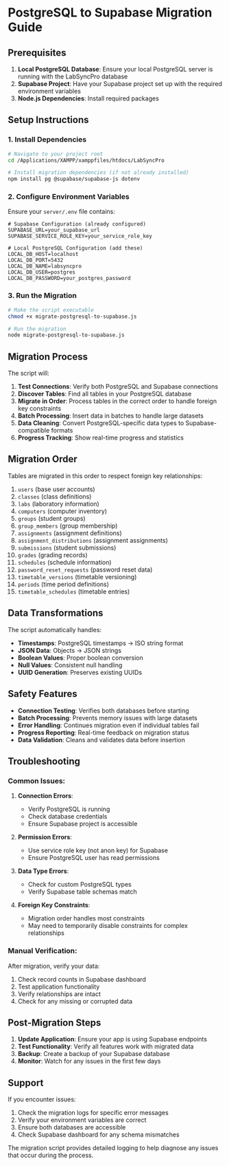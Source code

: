 # PostgreSQL to Supabase Migration Guide

## Prerequisites

1. **Local PostgreSQL Database**: Ensure your local PostgreSQL server is running with the LabSyncPro database
2. **Supabase Project**: Have your Supabase project set up with the required environment variables
3. **Node.js Dependencies**: Install required packages

## Setup Instructions

### 1. Install Dependencies

```bash
# Navigate to your project root
cd /Applications/XAMPP/xamppfiles/htdocs/LabSyncPro

# Install migration dependencies (if not already installed)
npm install pg @supabase/supabase-js dotenv
```

### 2. Configure Environment Variables

Ensure your `server/.env` file contains:

```env
# Supabase Configuration (already configured)
SUPABASE_URL=your_supabase_url
SUPABASE_SERVICE_ROLE_KEY=your_service_role_key

# Local PostgreSQL Configuration (add these)
LOCAL_DB_HOST=localhost
LOCAL_DB_PORT=5432
LOCAL_DB_NAME=labsyncpro
LOCAL_DB_USER=postgres
LOCAL_DB_PASSWORD=your_postgres_password
```

### 3. Run the Migration

```bash
# Make the script executable
chmod +x migrate-postgresql-to-supabase.js

# Run the migration
node migrate-postgresql-to-supabase.js
```

## Migration Process

The script will:

1. **Test Connections**: Verify both PostgreSQL and Supabase connections
2. **Discover Tables**: Find all tables in your PostgreSQL database
3. **Migrate in Order**: Process tables in the correct order to handle foreign key constraints
4. **Batch Processing**: Insert data in batches to handle large datasets
5. **Data Cleaning**: Convert PostgreSQL-specific data types to Supabase-compatible formats
6. **Progress Tracking**: Show real-time progress and statistics

## Migration Order

Tables are migrated in this order to respect foreign key relationships:

1. `users` (base user accounts)
2. `classes` (class definitions)
3. `labs` (laboratory information)
4. `computers` (computer inventory)
5. `groups` (student groups)
6. `group_members` (group membership)
7. `assignments` (assignment definitions)
8. `assignment_distributions` (assignment assignments)
9. `submissions` (student submissions)
10. `grades` (grading records)
11. `schedules` (schedule information)
12. `password_reset_requests` (password reset data)
13. `timetable_versions` (timetable versioning)
14. `periods` (time period definitions)
15. `timetable_schedules` (timetable entries)

## Data Transformations

The script automatically handles:

- **Timestamps**: PostgreSQL timestamps → ISO string format
- **JSON Data**: Objects → JSON strings
- **Boolean Values**: Proper boolean conversion
- **Null Values**: Consistent null handling
- **UUID Generation**: Preserves existing UUIDs

## Safety Features

- **Connection Testing**: Verifies both databases before starting
- **Batch Processing**: Prevents memory issues with large datasets
- **Error Handling**: Continues migration even if individual tables fail
- **Progress Reporting**: Real-time feedback on migration status
- **Data Validation**: Cleans and validates data before insertion

## Troubleshooting

### Common Issues:

1. **Connection Errors**:
   - Verify PostgreSQL is running
   - Check database credentials
   - Ensure Supabase project is accessible

2. **Permission Errors**:
   - Use service role key (not anon key) for Supabase
   - Ensure PostgreSQL user has read permissions

3. **Data Type Errors**:
   - Check for custom PostgreSQL types
   - Verify Supabase table schemas match

4. **Foreign Key Constraints**:
   - Migration order handles most constraints
   - May need to temporarily disable constraints for complex relationships

### Manual Verification:

After migration, verify your data:

1. Check record counts in Supabase dashboard
2. Test application functionality
3. Verify relationships are intact
4. Check for any missing or corrupted data

## Post-Migration Steps

1. **Update Application**: Ensure your app is using Supabase endpoints
2. **Test Functionality**: Verify all features work with migrated data
3. **Backup**: Create a backup of your Supabase database
4. **Monitor**: Watch for any issues in the first few days

## Support

If you encounter issues:

1. Check the migration logs for specific error messages
2. Verify your environment variables are correct
3. Ensure both databases are accessible
4. Check Supabase dashboard for any schema mismatches

The migration script provides detailed logging to help diagnose any issues that occur during the process.

